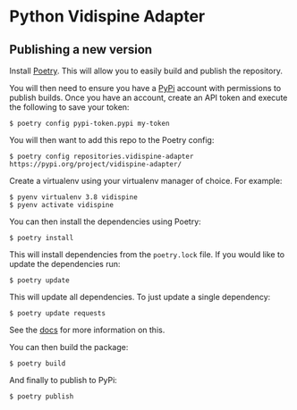 # Python Vidispine Adapter

## Publishing a new version

Install [Poetry](https://python-poetry.org/). This will allow you to easily build and publish the repository.

You will then need to ensure you have a [PyPi](https://pypi.org/) account with permissions to publish builds.
Once you have an account, create an API token and execute the following to save your token:

    $ poetry config pypi-token.pypi my-token

You will then want to add this repo to the Poetry config:

    $ poetry config repositories.vidispine-adapter https://pypi.org/project/vidispine-adapter/

Create a virtualenv using your virtualenv manager of choice. For example:

    $ pyenv virtualenv 3.8 vidispine
    $ pyenv activate vidispine

You can then install the dependencies using Poetry:

    $ poetry install

This will install dependencies from the `poetry.lock` file. If you would like to update the dependencies run:

    $ poetry update


This will update all dependencies. To just update a single dependency:

    $ poetry update requests

See the [docs](https://python-poetry.org/docs/cli/) for more information on this.

You can then build the package:

    $ poetry build


And finally to publish to PyPi:

    $ poetry publish

